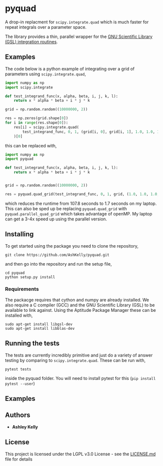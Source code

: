 # pyquad

A drop-in replacment for `scipy.integrate.quad` which is much faster for repeat
integrals over a parameter space.

The library provides a thin, parallel wrapper for the [GNU Scientific Library (GSL)
integration routines](https://www.gnu.org/software/gsl/).

## Examples

The code below is a python example of integrating over a grid of parameters
using `scipy.integrate.quad`,

```python
import numpy as np
import scipy.integrate

def test_integrand_func(x, alpha, beta, i, j, k, l):
    return x * alpha * beta + i * j * k

grid = np.random.random((10000000, 2))

res = np.zeros(grid.shape[0])
for i in range(res.shape[0]):
    res[i] = scipy.integrate.quad(
        test_integrand_func, 0, 1, (grid[i, 0], grid[i, 1], 1.0, 1.0, 1.0, 1.0)
    )[0]
```

this can be replaced with,

```python
import numpy as np
import pyquad

def test_integrand_func(x, alpha, beta, i, j, k, l):
    return x * alpha * beta + i * j * k


grid = np.random.random((10000000, 2))

res = pyquad.quad_grid(test_integrand_func, 0, 1, grid, (1.0, 1.0, 1.0, 1.0))
```

which reduces the runtime from 107.8 seconds to 1.7 seconds on my laptop. This
can also be sped up be replacing `pyquad.quad_grid` with
`pyquad.parallel_quad_grid` which takes advantage of openMP. My laptop can get
a 3-4x speed up using the parallel version.

## Installing

To get started using the package you need to clone the repository,

```
git clone https://github.com/AshKelly/pyquad.git
```

and then go into the repository and run the setup file,

```
cd pyquad
python setup.py install
```

### Requirements

The packacge requires that cython and numpy are already installed. We also
require a C compiler (GCC) and the GNU Scientific Library (GSL) to be available
to link against. Using the Aptitude Package Manager these can be installed with,

```
sudo apt-get install libgsl-dev
sudo apt-get install libblas-dev
```

## Running the tests

The tests are currently incredibly primitive and just do a variety of answer
testing by comparing to `scipy.integrate.quad`. These can be run with,

```
pytest tests
```

inside the pyquad folder. You will need to install pytest for this (`pip
install pytest --user`)

## Examples

## Authors

* **Ashley Kelly**

## License

This project is licensed under the LGPL v3.0 License - see the [LICENSE.md](LICENSE.md) file for details
